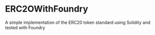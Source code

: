 # ERC2OWithFoundry
A simple implementation of the ERC20 token standard using Solidity and tested with Foundry

